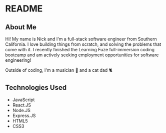 # README

## About Me

Hi! My name is Nick and I'm a full-stack software engineer from Southern California. I love building things from scratch, and solving the problems that come with it. I recently finished the Learning Fuze full-immersion coding bootcamp and am actively seeking employment opportunities for software engineering! 

Outside of coding, I'm a musician 🥁 and a cat dad 🐈



## Technologies Used

- JavaScript
- React.JS
- Node.JS
- Express.JS
- HTML5
- CSS3
